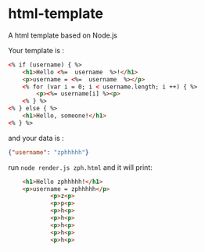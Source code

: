 # html-template
A html template based on Node.js

Your template is :
``` html
<% if (username) { %>
    <h1>Hello <%=  username  %>!</h1>
    <p>username = <%=  username  %></p>
    <% for (var i = 0; i < username.length; i ++) { %>
        <p><%= username[i] %><p>
    <% } %>
<% } else { %>
    <h1>Hello, someone!</h1>
<% } %>
```

and your data is :
``` json
{"username": "zphhhhh"}
```

run `node render.js zph.html` and it will print:
``` html
    <h1>Hello zphhhhh!</h1>
    <p>username = zphhhhh</p>
            <p>z<p>
            <p>p<p>
            <p>h<p>
            <p>h<p>
            <p>h<p>
            <p>h<p>
            <p>h<p>

```